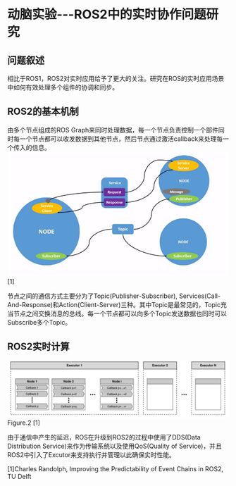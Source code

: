 # 动脑实验---ROS2中的实时协作问题研究
## 问题叙述
相比于ROS1，ROS2对实时应用给予了更大的关注。研究在ROS的实时应用场景中如何有效处理多个组件的协调和同步。

## ROS2的基本机制
由多个节点组成的ROS Graph来同时处理数据，每一个节点负责控制一个部件同时每一个节点都可以收发数据到其他节点，然后节点通过激活callback来处理每一个传入的信息。
![](https://github.com/babohhauru/Concurrency-System/blob/main/Report/Nodes-TopicandService.gif)[1]

节点之间的通信方式主要分为了Topic(Publisher-Subscriber), Services(Call-And-Response)和Action(Client-Server)三种。其中Topic是最常见的，Topic充当节点之间交换消息的总线。每一个节点都可以向多个Topic发送数据也同时可以Subscribe多个Topic。

## ROS2实时计算
![](https://github.com/babohhauru/Concurrency-System/blob/main/Report/rosapp.png)
                                 Figure.2 [1]

由于通信中产生的延迟，ROS在升级到ROS2的过程中使用了DDS(Data Distribution Service)来作为传输系统以及使用QoS(Quality of Service)，并且ROS2中引入了Excutor来支持执行并管理以此确保实时性能。
    















[1]Charles Randolph, Improving the Predictability of Event Chains in ROS2, TU Delft